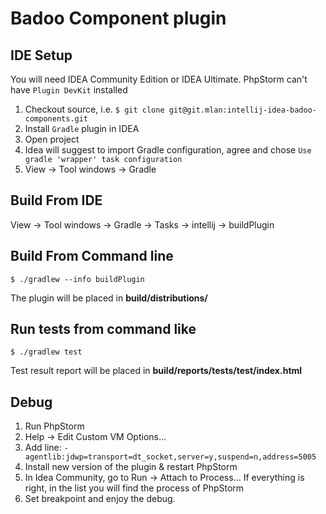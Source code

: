 Badoo Component plugin
=======================

IDE Setup 
---------
You will need IDEA Community Edition or IDEA Ultimate.
PhpStorm can't have `Plugin DevKit` installed

1. Checkout source, i.e. ```$ git clone git@git.mlan:intellij-idea-badoo-components.git```
2. Install `Gradle` plugin in IDEA
3. Open project
4. Idea will suggest to import Gradle configuration, agree and chose `Use gradle 'wrapper' task configuration`
5. View -> Tool windows -> Gradle 


Build From IDE
--------------
View -> Tool windows -> Gradle -> Tasks -> intellij -> buildPlugin 

Build From Command line
-----------------------
```
$ ./gradlew --info buildPlugin
```

The plugin will be placed in **build/distributions/**

Run tests from command like
-----------------------
```
$ ./gradlew test
```

Test result report will be placed in **build/reports/tests/test/index.html**

Debug
-----

1. Run PhpStorm
2. Help -> Edit Custom VM Options...
3. Add line: `-agentlib:jdwp=transport=dt_socket,server=y,suspend=n,address=5005`
4. Install new version of the plugin & restart PhpStorm
5. In Idea Community, go to Run -> Attach to Process...
   If everything is right, in the list you will find the process of PhpStorm
6. Set breakpoint and enjoy the debug.
